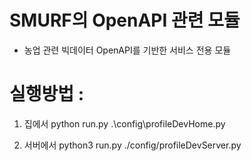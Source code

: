 # SMURF의 OpenAPI 관련 모듈
- 농업 관련 빅데이터 OpenAPI를 기반한 서비스 전용 모듈

# 실행방법 : 
1) 집에서
python run.py .\config\profileDevHome.py

2) 서버에서
python3 run.py ./config/profileDevServer.py
